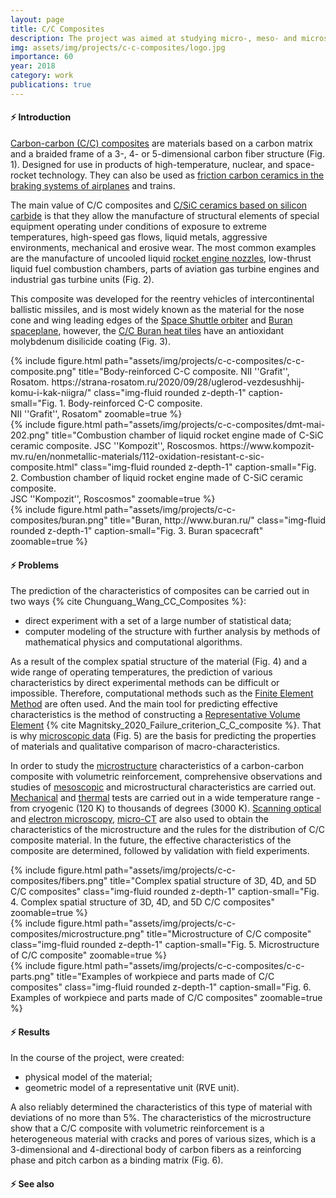 ```yaml
---
layout: page
title: C/C Composites
description: The project was aimed at studying micro-, meso- and microstructure characteristics of an axially braided C/C composites.
img: assets/img/projects/c-c-composites/logo.jpg
importance: 60
year: 2018
category: work
publications: true
---
```


#### ⚡️ Introduction

[Carbon-carbon (C/C) composites](https://en.wikipedia.org/wiki/Reinforced_carbon%E2%80%93carbon) are materials based on a carbon matrix and a braided frame of a 3-, 4- or 5-dimensional carbon fiber structure (Fig. 1). Designed for use in products of high-temperature, nuclear, and space-rocket technology. They can also be used as [friction carbon ceramics in the braking systems of airplanes](https://www.boeing.com/commercial/aeromagazine/articles/qtr_03_09/article_05_1.html) and trains.

The main value of C/C composites and [C/SiC ceramics based on silicon carbide](https://en.wikipedia.org/wiki/Reinforced_carbon%E2%80%93carbon#:~:text=Carbon%20fibre%2Dreinforced%20silicon%20carbide%20(C/SiC)) is that they allow the manufacture of structural elements of special equipment operating under conditions of exposure to extreme temperatures, high-speed gas flows, liquid metals, aggressive environments, mechanical and erosive wear. The most common examples are the manufacture of uncooled liquid [rocket engine nozzles](https://en.wikipedia.org/wiki/Rocket_engine_nozzle), low-thrust liquid fuel combustion chambers, parts of aviation gas turbine engines and industrial gas turbine units (Fig. 2).

This composite was developed for the reentry vehicles of intercontinental ballistic missiles, and is most widely known as the material for the nose cone and wing leading edges of the [Space Shuttle orbiter](https://en.wikipedia.org/wiki/Space_Shuttle) and [Buran spaceplane](https://en.wikipedia.org/wiki/Buran_(spacecraft)), however, the [C/C Buran heat tiles](https://www.buran.ru/htm/tersaf4.htm) have an antioxidant molybdenum disilicide coating (Fig. 3).

<div class="row justify-content-sm-center">
    <div class="col-sm-8 mt-3 mt-md-0">
        {% include figure.html 
            path="assets/img/projects/c-c-composites/c-c-composite.png"
            title="Body-reinforced C-C composite. NII ''Grafit'', Rosatom. https://strana-rosatom.ru/2020/09/28/uglerod-vezdesushhij-komu-i-kak-niigra/"
            class="img-fluid rounded z-depth-1"
            caption-small="Fig. 1. Body-reinforced C-C composite.<br>NII ''Grafit'', Rosatom"
            zoomable=true %}
    </div>
    <div class="col-sm-4 mt-3 mt-md-0">
        {% include figure.html 
            path="assets/img/projects/c-c-composites/dmt-mai-202.png"
            title="Combustion chamber of liquid rocket engine made of C-SiC ceramic composite. JSC ''Kompozit'', Roscosmos. https://www.kompozit-mv.ru/en/nonmetallic-materials/112-oxidation-resistant-c-sic-composite.html"
            class="img-fluid rounded z-depth-1"
            caption-small="Fig. 2. Combustion chamber of liquid rocket engine made of C-SiC ceramic composite.<br>JSC ''Kompozit'', Roscosmos"
            zoomable=true %}
    </div>
</div>

<div class="row">
    <div class="col-sm mt-3 mt-md-0">
        {% include figure.html
            path="assets/img/projects/c-c-composites/buran.png"
            title="Buran, http://www.buran.ru/"
            class="img-fluid rounded z-depth-1"
            caption-small="Fig. 3. Buran spacecraft"
            zoomable=true %}
    </div>
</div>    

#### ⚡️ Problems

The prediction of the characteristics of composites can be carried out in two ways {% cite Chunguang_Wang_CC_Composites %}:
- direct experiment with a set of a large number of statistical data;
- computer modeling of the structure with further analysis by methods of mathematical physics and computational algorithms.

As a result of the complex spatial structure of the material (Fig. 4) and a wide range of operating temperatures, the prediction of various characteristics by direct experimental methods can be difficult or impossible. Therefore, computational methods such as the [Finite Element Method](https://en.wikipedia.org/wiki/Finite_element_method) are often used. And the main tool for predicting effective characteristics is the method of constructing a [Representative Volume Element](https://en.wikipedia.org/wiki/Representative_elementary_volume) {% cite Magnitsky_2020_Failure_criterion_C_C_composite %}. That is why [microscopic data](https://en.wikipedia.org/wiki/Microscopic_scale) (Fig. 5) are the basis for predicting the properties of materials and qualitative comparison of macro-characteristics.

In order to study the [microstructure](https://en.wikipedia.org/wiki/Microstructure) characteristics of a carbon-carbon composite with volumetric reinforcement, comprehensive observations and studies of [mesoscopic](https://en.wikipedia.org/wiki/Mesoscopic_physics) and microstructural characteristics are carried out. [Mechanical](https://www.kompozit-mv.ru/en/material-testing/142-laboratory-investigations-of-the-physico-mechanical-properties-of-materials-and-coatings.html) and [thermal](https://www.kompozit-mv.ru/en/material-testing/143-laboratory-studies-of-thermophysical-properties-of-materials-and-coatings.html) tests are carried out in a wide temperature range - from cryogenic (120 K) to thousands of degrees (3000 K). [Scanning optical](https://en.wikipedia.org/wiki/Near-field_scanning_optical_microscope) and [electron microscopy](https://en.wikipedia.org/wiki/Transmission_electron_microscopy), [micro-CT](https://en.wikipedia.org/wiki/X-ray_microtomography) are also used to obtain the characteristics of the microstructure and the rules for the distribution of C/C composite material. In the future, the effective characteristics of the composite are determined, followed by validation with field experiments.

<div class="row">
    <div class="col-sm mt-3 mt-md-0">
        {% include figure.html 
            path="assets/img/projects/c-c-composites/fibers.png"
            title="Complex spatial structure of 3D, 4D, and 5D C/C composites"
            class="img-fluid rounded z-depth-1"
            caption-small="Fig. 4. Complex spatial structure of 3D, 4D, and 5D C/C composites"
            zoomable=true %}
    </div>
    <div class="col-sm mt-3 mt-md-0">
        {% include figure.html 
            path="assets/img/projects/c-c-composites/microstructure.png"
            title="Microstructure of C/C composite"
            class="img-fluid rounded z-depth-1"
            caption-small="Fig. 5. Microstructure of C/C composite"
            zoomable=true %}
    </div>
    <div class="col-sm mt-3 mt-md-0">
        {% include figure.html 
            path="assets/img/projects/c-c-composites/c-c-parts.png"
            title="Examples of workpiece and parts made of C/C composites"
            class="img-fluid rounded z-depth-1"
            caption-small="Fig. 6. Examples of workpiece and parts made of C/C composites"
            zoomable=true %}
    </div>
</div>

#### ⚡️ Results

In the course of the project, were created:
- physical model of the material;
- geometric model of a representative unit (RVE unit).

A also reliably determined the characteristics of this type of material with deviations of no more than 5%. The characteristics of the microstructure show that a C/C composite with volumetric reinforcement is a heterogeneous material with cracks and pores of various sizes, which is a 3-dimensional and 4-directional body of carbon fibers as a reinforcing phase and pitch carbon as a binding matrix (Fig. 6).

#### ⚡️ See also
